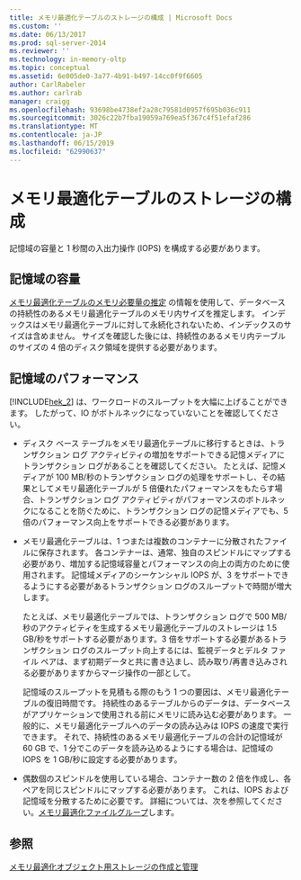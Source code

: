 ```yaml
---
title: メモリ最適化テーブルのストレージの構成 | Microsoft Docs
ms.custom: ''
ms.date: 06/13/2017
ms.prod: sql-server-2014
ms.reviewer: ''
ms.technology: in-memory-oltp
ms.topic: conceptual
ms.assetid: 6e005de0-3a77-4b91-b497-14cc0f9f6605
author: CarlRabeler
ms.author: carlrab
manager: craigg
ms.openlocfilehash: 93698be4738ef2a28c79581d0957f695b036c911
ms.sourcegitcommit: 3026c22b7fba19059a769ea5f367c4f51efaf286
ms.translationtype: MT
ms.contentlocale: ja-JP
ms.lasthandoff: 06/15/2019
ms.locfileid: "62990637"
---
```

# <a name="configuring-storage-for-memory-optimized-tables"></a>メモリ最適化テーブルのストレージの構成
  記憶域の容量と 1 秒間の入出力操作 (IOPS) を構成する必要があります。  
  
## <a name="storage-capacity"></a>記憶域の容量  
 [メモリ最適化テーブルのメモリ必要量の推定](memory-optimized-tables.md) の情報を使用して、データベースの持続性のあるメモリ最適化テーブルのメモリ内サイズを推定します。 インデックスはメモリ最適化テーブルに対して永続化されないため、インデックスのサイズは含めません。 サイズを確認した後には、持続性のあるメモリ内テーブルのサイズの 4 倍のディスク領域を提供する必要があります。  
  
## <a name="storage-performance"></a>記憶域のパフォーマンス  
 [!INCLUDE[hek_2](../../includes/hek-2-md.md)] は、ワークロードのスループットを大幅に上げることができます。 したがって、IO がボトルネックになっていないことを確認してください。  
  
-   ディスク ベース テーブルをメモリ最適化テーブルに移行するときは、トランザクション ログ アクティビティの増加をサポートできる記憶メディアにトランザクション ログがあることを確認してください。 たとえば、記憶メディアが 100 MB/秒のトランザクション ログの処理をサポートし、その結果としてメモリ最適化テーブルが 5 倍優れたパフォーマンスをもたらす場合、トランザクション ログ アクティビティがパフォーマンスのボトルネックになることを防ぐために、トランザクション ログの記憶メディアでも、5 倍のパフォーマンス向上をサポートできる必要があります。  
  
-   メモリ最適化テーブルは、1 つまたは複数のコンテナーに分散されたファイルに保存されます。 各コンテナーは、通常、独自のスピンドルにマップする必要があり、増加する記憶域容量とパフォーマンスの向上の両方のために使用されます。 記憶域メディアのシーケンシャル IOPS が、3 をサポートできるようにする必要があるトランザクション ログのスループットで時間が増大します。  
  
     たとえば、メモリ最適化テーブルでは、トランザクション ログで 500 MB/秒のアクティビティを生成するメモリ最適化テーブルのストレージは 1.5 GB/秒をサポートする必要があります。3 倍をサポートする必要があるトランザクション ログのスループット向上するには、監視データとデルタ ファイル ペアは、まず初期データと共に書き込まし、読み取り/再書き込みされる必要がありますからマージ操作の一部として。  
  
     記憶域のスループットを見積もる際のもう 1 つの要因は、メモリ最適化テーブルの復旧時間です。 持続性のあるテーブルからのデータは、データベースがアプリケーションで使用される前にメモリに読み込む必要があります。 一般的に、メモリ最適化テーブルへのデータの読み込みは IOPS の速度で実行できます。 それで、持続性のあるメモリ最適化テーブルの合計の記憶域が 60 GB で、1 分でこのデータを読み込めるようにする場合は、記憶域の IOPS を 1 GB/秒に設定する必要があります。  
  
-   偶数個のスピンドルを使用している場合、コンテナー数の 2 倍を作成し、各ペアを同じスピンドルにマップする必要があります。 これは、IOPS および記憶域を分散するために必要です。 詳細については、次を参照してください。[メモリ最適化ファイルグループ](the-memory-optimized-filegroup.md)します。  
  
## <a name="see-also"></a>参照  
 [メモリ最適化オブジェクト用ストレージの作成と管理](creating-and-managing-storage-for-memory-optimized-objects.md)  
  
  
